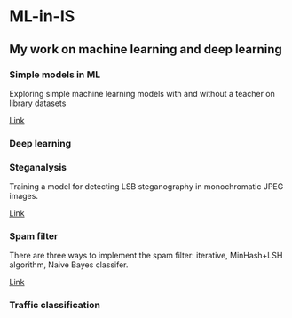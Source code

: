 # ML-in-IS

## My work on machine learning and deep learning

### Simple models in ML
Exploring simple machine learning models with and without a teacher on library datasets

[Link](https://github.com/cyberknopa/ML-in-IS/tree/main/simple-models)

### Deep learning

### Steganalysis
Training a model for detecting LSB steganography in monochromatic JPEG images.

[Link](https://github.com/cyberknopa/ML-in-IS/tree/main/Steganalysis)

### Spam filter
There are three ways to implement the spam filter: iterative, MinHash+LSH algorithm, Naive Bayes classifer.

[Link](https://github.com/cyberknopa/ML-in-IS/tree/main/Spam-filters)

### Traffic classification 
